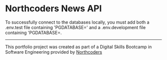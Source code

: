 # Northcoders News API

To successfully connect to the databases locally, you must add both a .env.test file containing 'PGDATABASE=<YOURTESTDATABASE>' and a .env.development file containing 'PGDATABASE=<YOURACTUALDATABASE>.



--- 

This portfolio project was created as part of a Digital Skills Bootcamp in Software Engineering provided by [Northcoders](https://northcoders.com/)
